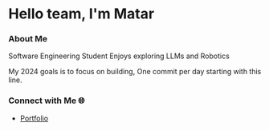 # Hello team, I'm Matar

### About Me
Software Engineering Student
Enjoys exploring LLMs and Robotics

My 2024 goals is to focus on building,
One commit per day starting with this line.

### Connect with Me 🌐
- [Portfolio](https://matars.netlify.app/)

